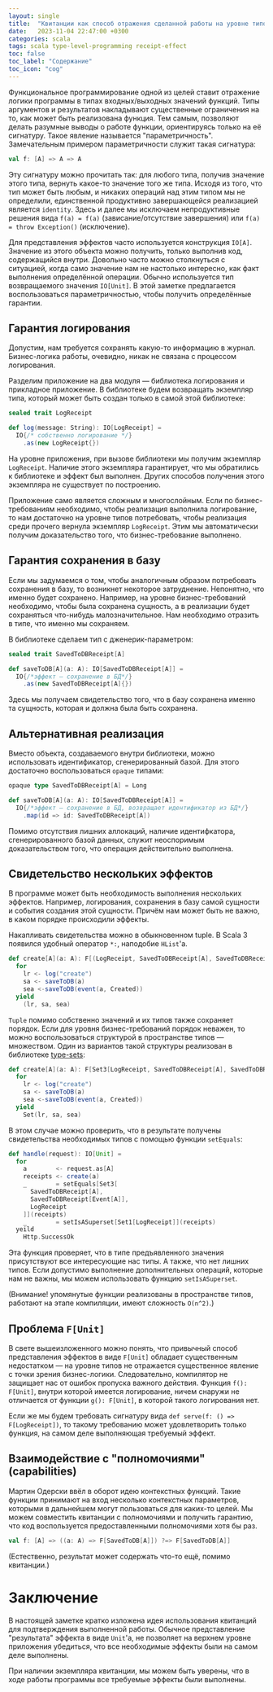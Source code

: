 ```yaml
---
layout: single
title:  "Квитанции как способ отражения сделанной работы на уровне типов"
date:   2023-11-04 22:47:00 +0300
categories: scala
tags: scala type-level-programming receipt-effect
toc: false
toc_label: "Содержание"
toc_icon: "cog"
---
```


Функциональное программирование одной из целей ставит отражение логики программы в типах входных/выходных значений функций. Типы аргументов и результатов накладывают существенные ограничения на то, как может быть реализована функция. Тем самым, позволяют делать разумные выводы о работе функции, ориентируясь только на её сигнатуру. Такое явление называется "параметричность". Замечательным примером параметричности служит такая сигнатура:
```scala
val f: [A] => A => A
```

Эту сигнатуру можно прочитать так: для любого типа, получив значение этого типа, вернуть какое-то значение того же типа. Исходя из того, что тип может быть любым, и никаких операций над этим типом мы не определили, единственной продуктивно завершающейся реализацией является `identity`. Здесь и далее мы исключаем непродуктивные решения вида `f(a) = f(a)` (зависание/отсутствие завершения) или `f(a) = throw Exception()` (исключение).

Для представления эффектов часто используется конструкция `IO[A]`. Значение из этого объекта можно получить, только выполнив код, содержащийся внутри. Довольно часто можно столкнуться с ситуацией, когда само значение нам не настолько интересно, как факт выполнения определённой операции. Обычно используется тип возвращаемого значения `IO[Unit]`. В этой заметке предлагается воспользоваться параметричностью, чтобы получить определённые гарантии.

<cut/>

## Гарантия логирования

Допустим, нам требуется сохранять какую-то информацию в журнал. Бизнес-логика работы, очевидно, никак не связана с процессом логирования. 

Разделим приложение на два модуля — библиотека логирования и прикладное приложение. В библиотеке будем возвращать экземпляр типа, который может быть создан только в самой этой библиотеке:

```scala
sealed trait LogReceipt

def log(message: String): IO[LogReceipt] = 
  IO{/* собственно логирование */}
    .as(new LogReceipt{})
```

На уровне приложения, при вызове библиотеки мы получим экземпляр `LogReceipt`. Наличие этого экземпляра гарантирует, что мы обратились к библиотеке и эффект был выполнен. Других способов получения этого экземпляра не существует по построению.

Приложение само является сложным и многослойным. Если по бизнес-требованиям необходимо, чтобы реализация выполнила логирование, то нам достаточно на уровне типов потребовать, чтобы реализация среди прочего вернула экземпляр `LogReceipt`. Этим мы автоматически получим доказательство того, что бизнес-требование выполнено.

## Гарантия сохранения в базу

Если мы задумаемся о том, чтобы аналогичным образом потребовать сохранения в базу, то возникнет некоторое затруднение. Непонятно, что именно будет сохранено. Например, на уровне бизнес-требований необходимо, чтобы была сохранена сущность, а в реализации будет сохраняться что-нибудь малозначительное. Нам необходимо отразить в типе, что именно мы сохраняем.

В библиотеке сделаем тип с дженерик-параметром:
```scala
sealed trait SavedToDBReceipt[A]

def saveToDB[A](a: A): IO[SavedToDBReceipt[A]] =
  IO{/*эффект — сохранение в БД*/}
    .as(new SavedToDBReceipt[A]{})
```

Здесь мы получаем свидетельство того, что в базу сохранена именно та сущность, которая и должна была быть сохранена.

## Альтернативная реализация

Вместо объекта, создаваемого внутри библиотеки, можно использовать идентификатор, сгенерированный базой. Для этого достаточно воспользоваться `opaque` типами:

```scala
opaque type SavedToDBReceipt[A] = Long

def saveToDB[A](a: A): IO[SavedToDBReceipt[A]] =
  IO{/*эффект — сохранение в БД, возвращает идентификатор из БД*/}
    .map(id => id: SavedToDBReceipt[A])

```

Помимо отсутствия лишних аллокаций, наличие идентифкатора, сгенерированного базой данных, служит неоспоримым доказательством того, что операция действительно выполнена.

## Свидетельство нескольких эффектов

В программе может быть необходимость выполнения нескольких эффектов. Например, логирования, сохранения в базу самой сущности и события создания этой сущности.
Причём нам может быть не важно, в каком порядке происходили эффекты.

Накапливать свидетельства можно в обыкновенном tuple. В Scala 3 появился удобный оператор `*:`, наподобие `HList`'а. 

```scala
def create[A](a: A): F[(LogReceipt, SavedToDBReceipt[A], SavedToDBReceipt[Event[A]])] = 
  for
    lr <- log("create")
    sa <- saveToDB(a)
    sea <-saveToDB(event(a, Created))
  yield
    (lr, sa, sea)
```

`Tuple` помимо собственно значений и их типов также сохраняет порядок. Если для уровня бизнес-требований порядок неважен, то можно воспользоваться структурой в пространстве типов — множеством. Один из вариантов такой структуры реализован в библиотеке [type-sets](https://github.com/Primetalk/type-sets):


```scala
def create[A](a: A): F[Set3[LogReceipt, SavedToDBReceipt[A], SavedToDBReceipt[Event[A]]]] = 
  for
    lr <- log("create")
    sa <- saveToDB(a)
    sea <-saveToDB(event(a, Created))
  yield
    Set(lr, sa, sea)
```

В этом случае можно проверить, что в результате получены свидетельства необходимых типов с помощью функции `setEquals`:

```scala
def handle(request): IO[Unit] = 
  for
    a        <- request.as[A]
    receipts <- create(a)
    _        = setEquals[Set3[
      SavedToDBReceipt[A], 
      SavedToDBReceipt[Event[A]], 
      LogReceipt
    ]](receipts)
    _        = setIsASuperset[Set1[LogReceipt]](receipts)
  yeild
    Http.SuccessOk
```

Эта функция проверяет, что в типе предъявленного значения присутствуют все интересующие нас типы. А также, что нет лишних типов. Если допустимо выполнение дополнительных операций, которые нам не важны, мы можем использовать функцию `setIsASuperset`.

(Внимание! упомянутые функции реализованы в пространстве типов, работают на этапе компиляции, имеют сложность `O(n^2)`.)

## Проблема `F[Unit]`

В свете вышеизложенного можно понять, что привычный способ представления эффектов в виде `F[Unit]` обладает существенным недостатком — на уровне типов не отражается существенное явление с точки зрения бизнес-логики. Следовательно, компилятор не защищает нас от ошибок пропуска важного действия. Функция `f(): F[Unit]`, внутри которой имеется логирование, ничем снаружи не отличается от функции `g(): F[Unit]`, в которой такого логирования нет.

Если же мы будем требовать сигнатуру вида `def serve(f: () => F[LogReceipt])`, то такому требованию может удовлетворить только функция, на самом деле выполняющая требуемый эффект.

## Взаимодействие с "полномочиями" (capabilities)

Мартин Одерски ввёл в оборот идею контекстных функций. Такие функции принимают на вход несколько контекстных параметров, которыми в дальнейшем могут пользоваться для каких-то целей. Мы можем совместить квитанции с полномочиями и получить гарантию, что код воспользуется предоставленными полномочиями хотя бы раз.

```scala
val f: [A] => ((a: A) => F[SavedToDB[A]]) ?=> F[SavedToDB[A]]
```

(Естественно, результат может содержать что-то ещё, помимо квитанции.)

# Заключение

В настоящей заметке кратко изложена идея использования квитанций для подтверждения выполненной работы. Обычное представление "результата" эффекта в виде `Unit`'а, не позволяет на верхнем уровне приложения убедиться, что все необходимые эффекты были на самом деле выполнены.

При наличии экземпляра квитанции, мы можем быть уверены, что в ходе работы программы все требуемые эффекты были выполнены.
